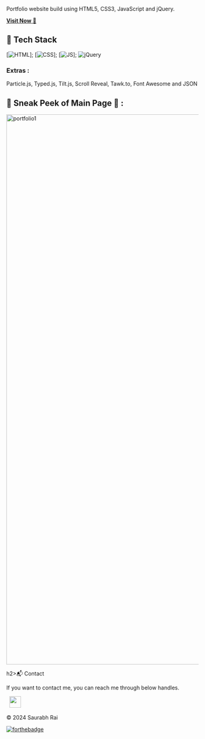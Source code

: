Portfolio website build using HTML5, CSS3, JavaScript and jQuery.

<a href="[(https://raisaab02.github.io/portfolio/)" target="_blank">**Visit Now** 🚀</a>

## 📌 Tech Stack
[![HTML](https://img.shields.io/badge/html5%20-%23E34F26.svg?&style=for-the-badge&logo=html5&logoColor=white)];
[![CSS](https://img.shields.io/badge/css3%20-%231572B6.svg?&style=for-the-badge&logo=css3&logoColor=white)];
[![JS](https://img.shields.io/badge/javascript%20-%23323330.svg?&style=for-the-badge&logo=javascript&logoColor=%23F7DF1E)];
<img alt="jQuery" src="https://img.shields.io/badge/jquery-%230769AD.svg?style=for-the-badge&logo=jquery&logoColor=white"/>

### Extras : 
Particle.js, Typed.js, Tilt.js, Scroll Reveal, Tawk.to, Font Awesome and JSON

## 📌 Sneak Peek of Main Page 🙈 :
<img width="1440" alt="portfolio1" src="https://github.com/Raisaab02/portfolio/assets/100120336/0f23b85f-a8b9-4852-8973-998a2bbfcc91">

h2>📬 Contact</h2>


If you want to contact me, you can reach me through below handles.

&nbsp;&nbsp;<a href="https://www.linkedin.com/in/saurabhrai02/"><img src="https://www.felberpr.com/wp-content/uploads/linkedin-logo.png" width="30"></img></a>

© 2024 Saurabh Rai


[![forthebadge](https://forthebadge.com/images/badges/built-with-love.svg)](https://forthebadge.com)

